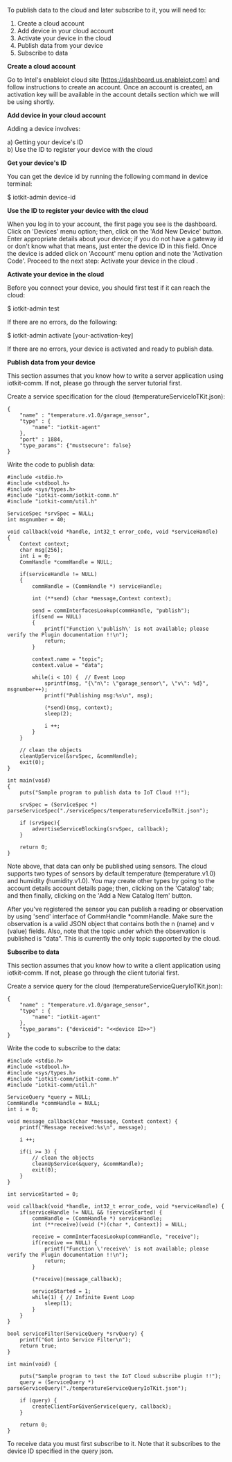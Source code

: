 
To publish data to the cloud and later subscribe to it, you will need to:

1) Create a cloud account <BR>
2) Add device in your cloud account <BR>
3) Activate your device in the cloud <BR>
4) Publish data from your device <BR>
5) Subscribe to data <BR>

<B> Create a cloud account </B>

Go to Intel's enableiot cloud site [https://dashboard.us.enableiot.com] and follow instructions to create an account.
Once an account is created, an activation key will be available in the account details section which we will be using
shortly.

<B> Add device in your cloud account </B>

Adding a device involves:

a) Getting your device's ID <BR>
b) Use the ID to register your device with the cloud

<B> Get your device's ID </B>

You can get the device id by running the following command in device terminal:

$ iotkit-admin device-id <BR>

<B> Use the ID to register your device with the cloud </B>

When you log in to your account, the first page you see is the dashboard. Click on 'Devices' menu option; then, click on
the 'Add New Device' button. Enter appropriate details about your device; if you do not have a gateway id or don't
know what that means, just enter the device ID in this field.
Once the device is added click on 'Account' menu option and note the 'Activation Code'. Proceed to the next
step: Activate your device in the cloud .

<B> Activate your device in the cloud </B>

Before you connect your device, you should first test if it can reach the cloud:

$ iotkit-admin test <BR>

If there are no errors, do the following:

$ iotkit-admin activate [your-activation-key] <BR>

If there are no errors, your device is activated and ready to publish data.

<B> Publish data from your device </B>

This section assumes that you know how to write a server application using iotkit-comm. If not, please go through the server
tutorial first.

Create a service specification for the cloud (temperatureServiceIoTKit.json):

    {
        "name" : "temperature.v1.0/garage_sensor",
        "type" : {
            "name": "iotkit-agent"
        },
        "port" : 1884,
        "type_params": {"mustsecure": false}
    }


Write the code to publish data:

    #include <stdio.h>
    #include <stdbool.h>
    #include <sys/types.h>
    #include "iotkit-comm/iotkit-comm.h"
    #include "iotkit-comm/util.h"

    ServiceSpec *srvSpec = NULL;
    int msgnumber = 40;

    void callback(void *handle, int32_t error_code, void *serviceHandle)
    {
        Context context;
        char msg[256];
        int i = 0;
        CommHandle *commHandle = NULL;

        if(serviceHandle != NULL)
        {
            commHandle = (CommHandle *) serviceHandle;

            int (**send) (char *message,Context context);

            send = commInterfacesLookup(commHandle, "publish");
            if(send == NULL)
            {
                printf("Function \'publish\' is not available; please verify the Plugin documentation !!\n");
                return;
            }

            context.name = "topic";
            context.value = "data";

            while(i < 10) {  // Event Loop
                sprintf(msg, "{\"n\": \"garage_sensor\", \"v\": %d}", msgnumber++);
                printf("Publishing msg:%s\n", msg);

                (*send)(msg, context);
                sleep(2);

                i ++;
            }
        }

        // clean the objects
        cleanUpService(&srvSpec, &commHandle);
        exit(0);
    }

    int main(void)
    {
        puts("Sample program to publish data to IoT Cloud !!");

        srvSpec = (ServiceSpec *) parseServiceSpec("./serviceSpecs/temperatureServiceIoTKit.json");

        if (srvSpec){
            advertiseServiceBlocking(srvSpec, callback);
        }

        return 0;
    }


Note above, that data can only be published using sensors. The cloud supports two types of sensors by default
temperature (temperature.v1.0) and humidity (humidity.v1.0). You may create other types by going to the account
details account details page; then, clicking on the 'Catalog' tab; and then finally, clicking on the 'Add a New
Catalog Item' button.

After you've registered the sensor you can publish a reading or observation by using 'send' interface of
CommHandle *commHandle. Make sure the observation is a valid JSON object that contains both the n (name) and v
(value) fields. Also, note that the topic under which the observation is published is "data". This is currently the
only topic supported by the cloud.

<B> Subscribe to data </B>

This section assumes that you know how to write a client application using iotkit-comm. If not, please go through the client
tutorial first.

Create a service query for the cloud (temperatureServiceQueryIoTKit.json):

    {
        "name" : "temperature.v1.0/garage_sensor",
        "type" : {
            "name": "iotkit-agent"
        },
        "type_params": {"deviceid": "<<device ID>>"}
    }


Write the code to subscribe to the data:

    #include <stdio.h>
    #include <stdbool.h>
    #include <sys/types.h>
    #include "iotkit-comm/iotkit-comm.h"
    #include "iotkit-comm/util.h"

    ServiceQuery *query = NULL;
    CommHandle *commHandle = NULL;
    int i = 0;

    void message_callback(char *message, Context context) {
        printf("Message received:%s\n", message);

        i ++;

        if(i >= 3) {
            // clean the objects
            cleanUpService(&query, &commHandle);
            exit(0);
        }
    }

    int serviceStarted = 0;

    void callback(void *handle, int32_t error_code, void *serviceHandle) {
        if(serviceHandle != NULL && !serviceStarted) {
            commHandle = (CommHandle *) serviceHandle;
            int (**receive)(void (*)(char *, Context)) = NULL;

            receive = commInterfacesLookup(commHandle, "receive");
            if(receive == NULL) {
                printf("Function \'receive\' is not available; please verify the Plugin documentation !!\n");
                return;
            }

            (*receive)(message_callback);

            serviceStarted = 1;
            while(1) { // Infinite Event Loop
                sleep(1);
            }
        }
    }

    bool serviceFilter(ServiceQuery *srvQuery) {
        printf("Got into Service Filter\n");
        return true;
    }

    int main(void) {

        puts("Sample program to test the IoT Cloud subscribe plugin !!");
        query = (ServiceQuery *) parseServiceQuery("./temperatureServiceQueryIoTKit.json");

        if (query) {
            createClientForGivenService(query, callback);
        }

        return 0;
    }

To receive data you must first subscribe to it. Note that it subscribes to the device ID specified in the query json.

